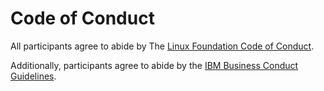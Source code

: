 # Code of Conduct

All participants agree to abide by The [Linux Foundation Code of Conduct](http://events.linuxfoundation.org/code-of-conduct).

Additionally, participants agree to abide by the [IBM Business Conduct Guidelines](https://www.ibm.com/investor/governance/business-conduct-guidelines).
